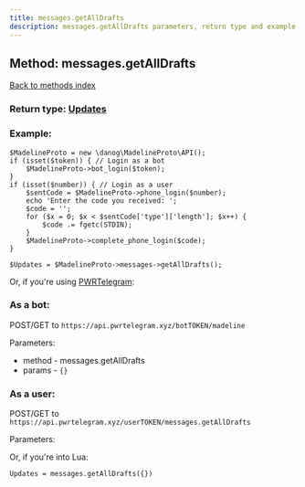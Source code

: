 ```yaml
---
title: messages.getAllDrafts
description: messages.getAllDrafts parameters, return type and example
---
```

## Method: messages.getAllDrafts  
[Back to methods index](index.md)




### Return type: [Updates](../types/Updates.md)

### Example:


```
$MadelineProto = new \danog\MadelineProto\API();
if (isset($token)) { // Login as a bot
    $MadelineProto->bot_login($token);
}
if (isset($number)) { // Login as a user
    $sentCode = $MadelineProto->phone_login($number);
    echo 'Enter the code you received: ';
    $code = '';
    for ($x = 0; $x < $sentCode['type']['length']; $x++) {
        $code .= fgetc(STDIN);
    }
    $MadelineProto->complete_phone_login($code);
}

$Updates = $MadelineProto->messages->getAllDrafts();
```

Or, if you're using [PWRTelegram](https://pwrtelegram.xyz):

### As a bot:

POST/GET to `https://api.pwrtelegram.xyz/botTOKEN/madeline`

Parameters:

* method - messages.getAllDrafts
* params - `{}`



### As a user:

POST/GET to `https://api.pwrtelegram.xyz/userTOKEN/messages.getAllDrafts`

Parameters:




Or, if you're into Lua:

```
Updates = messages.getAllDrafts({})
```

